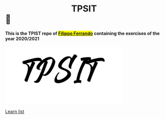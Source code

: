 # <center>TPSIT</center> :unicorn:

#### This is the TPIST repo of <mark>[Filippo Ferrando](https://github.com/filippo-ferrando)</mark> containing the exercises of the year 2020/2021

<img title="image" src="https://github.com/filippo-ferrando/TPSIT/blob/master/output-onlinepngtools.png?raw=true" alt="" width="377" data-align="center">



[Learn list](https://www.learn-c.org/en/Linked_lists)
